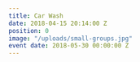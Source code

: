 ```yaml
---
title: Car Wash
date: 2018-04-15 20:14:00 Z
position: 0
image: "/uploads/small-groups.jpg"
event date: 2018-05-30 00:00:00 Z
---
```

